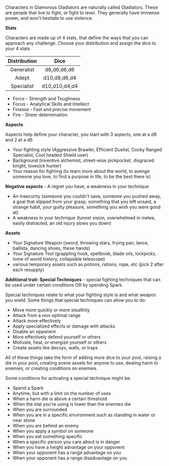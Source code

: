 Characters in Glamorous Gladiators are naturally called Gladiators. These are people that live to fight, or fight to level. They generally have immense power, and won't hesitate to use violence.

**Stats** 

Characters are made up of 4 stats, that define the ways that you can approach any challenge. Choose your distribution and assign the dice to your 4 stats

Distribution | Dice
:-:          | :-:
Generalist   | d8,d6,d6,d6
Adept        | d10,d8,d6,d4
Specialist   | d10,d10,d4,d4

- Force - Strength and Toughness
- Focus - Analytical Skills and Intellect
- Finesse - Fast and precise movement
- Fire - Sheer determination

**Aspects** 

Aspects help define your character, you start with 3 aspects, one at a d8 and 2 at a d6

- Your fighting style (Aggressive Brawler, Efficient Duelist, Cocky Ranged Specialist, Cool headed Shield user)
- Background (inventive alchemist, street-wise pickpocket, disgraced knight, lovesick hunter)
- Your reason for fighting (to learn more about the world, to avenge someone you love, to find a purpose in life, to be the best there is)

**Negative aspects** - A regret you have, a weakness in your technique
- An insecurity (someone you couldn't save, someone you pushed away, a goal that slipped from your grasp, something that you left unsaid, a strange habit, your guilty pleasure, something you wish you were good at)
- A weakness in your technique (tunnel vision, overwhelmed in melee, easily distracted, an old injury slows you down)

**Assets** 
- Your Signature Weapon (sword, throwing stars, frying pan, lance, ballista, dancing shoes, these hands)
- Your Signature Tool (grappling hook, spellbook, blade oils, lockpicks, tome of world history, collapsible telescope)
- various temporary assets such as potions, rations, rope, etc (pick 2 after each resupply)

**Additional trait: Special Techniques** - special fighting techniques that can be used under certain conditions OR by spending Spark.

Special techniques relate to what your fighting style is and what weapon you wield.
Some things that special techniques can allow you to do:

- Move more quickly or more stealthily
- Attack from a non-optimal range
- Attack more effectively
- Apply specialized effects or damage with attacks
- Disable an opponent
- More effectively defend yourself or others
- Motivate, heal, or energize yourself or others
- Create assets like decoys, walls, or traps

All of these things take the form of adding more dice to your pool, raising a die in your pool, creating scene assets for anyone to use, dealing harm to enemies, or creating conditions on enemies. 

Some conditions for activating a special technique might be:

- Spend a Spark
- Anytime, but with a limit on the number of uses
- When a harm die is above a certain threshold
- When the stat you're using is lower than the enemies die
- When you are surrounded
- When you are in a specific environment such as standing in water or near stone
- When you are behind an enemy
- When you apply a symbol on someone
- When you eat something specific
- When a specific person you care about is in danger
- When you have a height advantage on your opponent
- When your opponent has a range advantage on you
- When your opponent has a range disadvantage on you